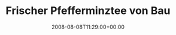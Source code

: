 ---
retweeted: false
source: <a href="http://twitter.com" rel="nofollow">Twitter Web Client</a>
entities:
  hashtags:
  - text: lecker
    indices:
    - '42'
    - '49'
  symbols: []
  user_mentions: []
  urls: []
display_text_range:
- '0'
- '49'
favorite_count: '0'
id_str: '881377375'
truncated: false
retweet_count: '0'
id: '881377375'
created_at: Fri Aug 08 11:29:00 +0000 2008
favorited: false
full_text: 'Frischer Pfefferminztee von Bauer Tim! :) #lecker'
lang: de
tags:
- lecker
- pesos:twitter
date: '2008-08-08T11:29:00+00:00'
src: https://twitter.com/bascht/status/881377375
original_url: https://twitter.com/bascht/status/881377375
type: twitter_tweet
text: 'Frischer Pfefferminztee von Bauer Tim! :) #lecker'
title: Frischer Pfefferminztee von Bau

---